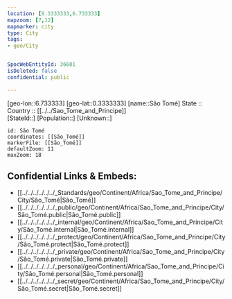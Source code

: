 ```yaml
---
location: [0.3333333,6.733333] 
mapzoom: [7,12] 
mapmarker: city 
type: City
tags:
- geo/City


SpocWebEntityId: 36601
isDeleted: false
confidential: public

---
```

[geo-lon::6.733333] 
[geo-lat::0.3333333] 
[name::São Tomé] 
State :: 
Country :: [[../../Sao_Tome_and_Principe]]  
[StateId::] 
[Population::] 
[Unknown::] 


```leaflet
id: São Tomé
coordinates: [[São_Tomé]] 
markerFile: [[São_Tomé]] 
defaultZoom: 11 
maxZoom: 18
```


## Confidential Links & Embeds: 
- [[../../../../../../_Standards/geo/Continent/Africa/Sao_Tome_and_Principe/City/São_Tomé|São_Tomé]] 
- [[../../../../../../_public/geo/Continent/Africa/Sao_Tome_and_Principe/City/São_Tomé.public|São_Tomé.public]] 
- [[../../../../../../_internal/geo/Continent/Africa/Sao_Tome_and_Principe/City/São_Tomé.internal|São_Tomé.internal]] 
- [[../../../../../../_protect/geo/Continent/Africa/Sao_Tome_and_Principe/City/São_Tomé.protect|São_Tomé.protect]] 
- [[../../../../../../_private/geo/Continent/Africa/Sao_Tome_and_Principe/City/São_Tomé.private|São_Tomé.private]] 
- [[../../../../../../_personal/geo/Continent/Africa/Sao_Tome_and_Principe/City/São_Tomé.personal|São_Tomé.personal]] 
- [[../../../../../../_secret/geo/Continent/Africa/Sao_Tome_and_Principe/City/São_Tomé.secret|São_Tomé.secret]] 
